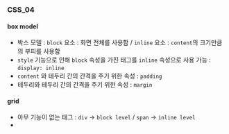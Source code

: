### CSS_04

#### box model
- 박스 모델 : `block` 요소 : 화면 전체를 사용함 / `inline` 요소 : `content`의 크기만큼의 부피를 사용함
- `style` 기능으로 인해 `block` 속성을 가진 태그를 `inline` 속성으로 사용 가능 : `display: inline`
- `content` 와 테두리 간의 간격을 주기 위한 속성 : `padding`
- 테두리와 테두리 간의 간격을 주기 위한 속성 : `margin`

#### grid
- 아무 기능이 없는 태그 : `div` -> `block level` / `span` -> `inline level`
- 
